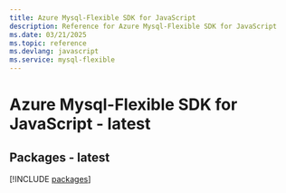```yaml
---
title: Azure Mysql-Flexible SDK for JavaScript
description: Reference for Azure Mysql-Flexible SDK for JavaScript
ms.date: 03/21/2025
ms.topic: reference
ms.devlang: javascript
ms.service: mysql-flexible
---
```

# Azure Mysql-Flexible SDK for JavaScript - latest
## Packages - latest
[!INCLUDE [packages](mysql-flexible-index.md)]